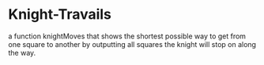 # Knight-Travails
a function knightMoves that shows the shortest possible way to get from one square to another by outputting all squares the knight will stop on along the way.
